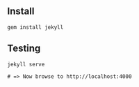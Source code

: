 ## Install

    gem install jekyll
    
    
## Testing
    
    jekyll serve
    
    # => Now browse to http://localhost:4000